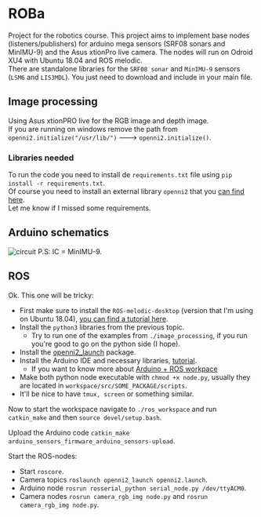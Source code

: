 # ROBa

Project for the robotics course. This project aims to implement base nodes (listeners/publishers) for arduino mega sensors (SRF08 sonars and MinIMU-9) and the Asus xtionPro live camera. The nodes will run on Odroid XU4 with Ubuntu 18.04 and ROS melodic.  
There are standalone libraries for the `SRF08 sonar` and `MinIMU-9` sensors (`LSM6` and `LIS3MDL`). You just need to download and include in your main file.

## Image processing

Using Asus xtionPRO live for the RGB image and depth image.  
If you are running on windows remove the path from `openni2.initialize("/usr/lib/")` ---> `openni2.initialize()`.

### Libraries needed

To run the code you need to install de `requirements.txt` file using `pip install -r requirements.txt`.  
Of course you need to install an external library `openni2` that you [can find here](https://structure.io/openni).  
Let me know if I missed some requirements.

## Arduino schematics

![circuit](./circuit.svg)
P.S: IC = MinIMU-9.

## ROS

Ok. This one will be tricky:

- First make sure to install the `ROS-melodic-desktop` (version that I'm using on Ubuntu 18.04), [you can find a tutorial here](http://wiki.ros.org/melodic/Installation/Ubuntu).
- Install the `python3` libraries from the previous topic.
  - Try to run one of the examples from `./image_processing`, if you run you're good to go on the python side (I hope).
- Install the [openni2_launch](http://wiki.ros.org/openni2_launch) package.
- Install the Arduino IDE and necessary libraries, [tutorial](http://wiki.ros.org/rosserial_arduino/Tutorials/Arduino%20IDE%20Setup).
  - If you want to know more about [Arduino + ROS workpace](http://wiki.ros.org/rosserial_arduino/Tutorials/CMake)
- Make both python node executable with `chmod +x node.py`, usually they are located in `workspace/src/SOME_PACKAGE/scripts`.
- It'll be nice to have `tmux, screen` or something similar.

Now to start the workspace navigate to `./ros_workspace` and run `catkin_make` and then `source devel/setup.bash`.  

Upload the Arduino code `catkin_make arduino_sensors_firmware_arduino_sensors-upload`.  

Start the ROS-nodes:

- Start `roscore`.
- Camera topics `roslaunch openni2_launch openni2.launch`.
- Arduino node `rosrun rosserial_python serial_node.py /dev/ttyACM0`.
- Camera nodes `rosrun camera_rgb_img node.py` and `rosrun camera_rgb_img node.py`.
